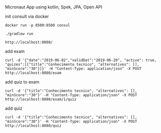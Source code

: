 Micronaut App using kotlin, Spek, JPA, Open API
 

init consult via docker

```
docker run -p 8500:8500 consul
```

```
./gradlew run
```

```
http://localhost:8080/
```

add exam
```
curl -d '{"date":"2019-06-02","validDat":"2019-06-20", "active": true, "quizes":[{"title":"Conhecimento tecnico", "alternatives": [], "minScore":"30"}]}' -H "Content-Type: application/json" -X POST http://localhost:8080/exam
```

add quiz to exam
```
curl -d '{"title":"Conhecimento tecnico", "alternatives": [], "minScore":"30"}' -H "Content-Type: application/json" -X POST http://localhost:8080/exam/1/quiz
```

add quiz
```
curl -d '{"title":"Conhecimento tecnico", "alternatives": [], "minScore":"30"}' -H "Content-Type: application/json" -X POST http://localhost:8080/quiz
```
